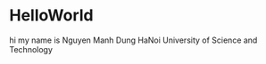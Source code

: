 # HelloWorld
hi my name is Nguyen Manh Dung<space><space>
HaNoi University of Science and Technology
